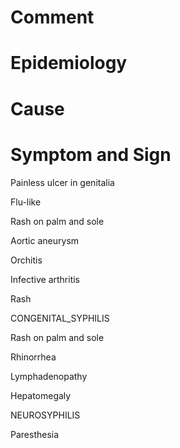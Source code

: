 # Comment

# Epidemiology

# Cause

# Symptom and Sign

Painless ulcer in genitalia

Flu-like

Rash on palm and sole

Aortic aneurysm

Orchitis

Infective arthritis

Rash

CONGENITAL_SYPHILIS

Rash on palm and sole

Rhinorrhea

Lymphadenopathy

Hepatomegaly

NEUROSYPHILIS

Paresthesia
